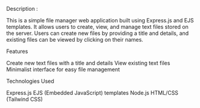 Description :

This is a simple file manager web application built using Express.js and EJS templates. It allows users to create, view, and manage text files stored on the server. Users can create new files by providing a title and details, and existing files can be viewed by clicking on their names.

Features

Create new text files with a title and details
View existing text files
Minimalist interface for easy file management

Technologies Used

Express.js
EJS (Embedded JavaScript) templates
Node.js
HTML/CSS (Tailwind CSS)
